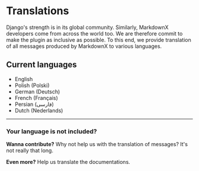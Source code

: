 # Translations

Django's strength is in its global community. Similarly, MarkdownX developers come from across the world too. We are therefore commit to make the plugin as inclusive as possible. To this end, we provide translation of all messages produced by MarkdownX to various languages.

## Current languages

- English
- Polish (Polski)
- German (Deutsch)
- French (Français)
- Persian (فارسی)
- Dutch (Nederlands)

---

### Your language is not included?

**Wanna contribute?**
Why not help us with the translation of messages? It's not really that long.

**Even more?**
Help us translate the documentations.
